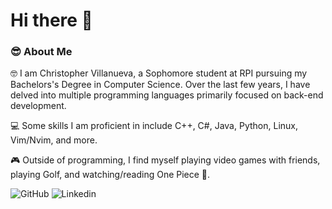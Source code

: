 # Hi there 👋


### 😎 About Me
🤓 I am Christopher Villanueva, a Sophomore student at RPI pursuing my Bachelors's Degree in Computer Science. Over the last few years, I have delved into multiple programming languages primarily focused on back-end development.

💻 Some skills I am proficient in include C++, C#, Java, Python, Linux, Vim/Nvim, and more.

🎮 Outside of programming, I find myself playing video games with friends, playing Golf, and watching/reading One Piece 👒.

![GitHub](https://img.shields.io/badge/GitHub-000000?style=for-the-badge&logo=GitHub&logoColor=white)
![Linkedin](https://img.shields.io/badge/LinkedIn-0077B5?style=for-the-badge&logo=linkedin&logoColor=white)
